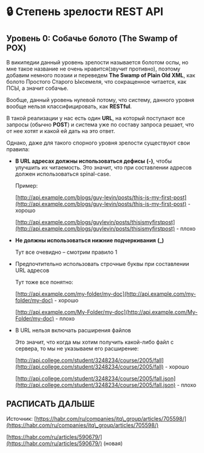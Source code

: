 # 🔒 Cтепень зрелости REST API

## Уровень 0: Собачье болото (The Swamp of POX)

В википедии данный уровень зрелости называется болотом оспы, но мне такое название не очень нравится(звучит противно), поэтому добавим немного поэзии и переведем **The Swamp of Plain Old XML**, как болото Простого Старого Ыксемеля, что сокращенное читается, как ПСЫ, а значит собачье.

Вообще, данный уровень нулевой потому, что систему, данного уровня вообще нельзя классифицировать, как **RESTful**.

В такой реализации у нас есть один **URL**, на который поступают все запросы (обычно **POST**) и система уже по составу запроса решает, что от нее хотят и какой ей дать на это ответ.

Однако, даже для такого спорного уровня зрелости существуют свои правила:

*   **В URL адресах должны использоваться дефисы** **(-)**, чтобы улучшить их читаемость. Это значит, что при составлении адресов должен использоваться spinal-case.

    Пример:

    [http://api.example.com/blogs/guy-levin/posts/this-is-my-first-post](http://api.example.com/blogs/guy-levin/posts/this-is-my-first-post) - хорошо

    [http://api.example.com/blogs/guylevin/posts/thisismyfirstpost](http://api.example.com/blogs/guylevin/posts/thisismyfirstpost) - плохо
*   **Не должны использоваться нижние подчеркивания** **(\_)**

    Тут все очевидно – смотрим правило 1
*   Предпочтительно использовать строчные буквы при составлении URL адресов

    Тут тоже все понятно:

    [http://api.example.com/my-folder/my-doc](http://api.example.com/my-folder/my-doc) - хорошо

    [http://api.example.com/My-Folder/my-doc](http://api.example.com/My-Folder/my-doc) - плохо
*   В URL нельзя включать расширения файлов

    Это значит, что когда мы хотим получить какой-либо файл с сервера, то мы не указываем его расширение:

    [http://api.college.com/student/3248234/course/2005/fall](http://api.college.com/student/3248234/course/2005/fall) - хорошо

    [http://api.college.com/student/3248234/course/2005/fall.json](http://api.college.com/student/3248234/course/2005/fall.json) - плохо

## РАСПИСАТЬ ДАЛЬШЕ&#x20;















Источник: [https://habr.com/ru/companies/itq\_group/articles/705598/](https://habr.com/ru/companies/itq\_group/articles/705598/)

[https://habr.com/ru/articles/590679/](https://habr.com/ru/articles/590679/) (новая)
